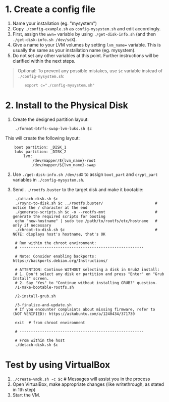 # 1. Create a config file

1. Name your installation (eg. "mysystem")
2. Copy `./config-example.sh` as `config-mysystem.sh` and edit accordingly.
3. First, assign the `wwn=` variable by using `./get-disk-info.sh` (and then `./get-disk-info.sh /dev/sdX`). 
4. Give a name to your LVM volumes by setting `lvm_name=` variable. This is usually the same as your installation name (eg. mysystem).
5. Do not set any other variables at this point. Further instructions will be clarified within the next steps.

> Optional: To prevent any possible mistakes, use `$c` variable instead of `./config-mysystem.sh`:
>
>        export c="./config-mysystem.sh"


# 2. Install to the Physical Disk

1. Create the designed partition layout:

        ./format-btrfs-swap-lvm-luks.sh $c

  This will create the following layout:

		boot partition: _DISK_1
		luks partition: _DISK_2
			lvm:
				/dev/mapper/${lvm_name}-root
				/dev/mapper/${lvm_name}-swap
			
			
2. Use `./get-disk-info.sh /dev/sdX` to assign `boot_part` and `crypt_part` variables in `./config-mysystem.sh`.
		
3. Send `../rootfs.buster` to the target disk and make it bootable:
		
		./attach-disk.sh $c
		./rsync-to-disk.sh $c ../rootfs.buster/			      		  # notice the / character at the end
		./generate-scripts.sh $c -o --rootfs-mnt                      # generate the required scripts for booting
		echo "new-hostname" | sudo tee /path/to/rootfs/etc/hostname   # only if necessary 
		./chroot-to-disk.sh $c                                        # NOTE: displays host's hostname, that's OK
		
		# Run within the chroot environment: 
		# -------------------------------------------------------
		
		# Note: Consider enabling backports: https://backports.debian.org/Instructions/
		
		# ATTENTION: Continue WITHOUT selecting a disk in Grub2 install:
		# 1. Don't select any disk or partition and press "Enter" on "Grub Install" screen.
		# 2. Say "Yes" to "Continue without installing GRUB?" question.
		/1-make-bootable-rootfs.sh
		
		/2-install-grub.sh	

		/3-finalize-and-update.sh 
		# If you encounter complaints about missing firmware, refer to (NOT VERIFIED): https://askubuntu.com/a/1240434/371730

		exit  # from chroot environment		

		# -------------------------------------------------------

		# From within the host
		./detach-disk.sh $c


# Test by using VirtualBox 

1. `./create-vmdk.sh -c $c` # Messages will assist you in the process
2. Open VirtualBox, make appropriate changes (like writethrough, as stated in 1th step)
3. Start the VM.
